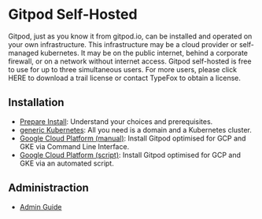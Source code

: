 # Gitpod Self-Hosted

Gitpod, just as you know it from gitpod.io, can be installed and operated on your own infrastructure.
This infrastructure may be a cloud provider or self-managed kubernetes.
It may be on the public internet, behind a corporate firewall, or on a network without internet access.
Gitpod self-hosted is free to use for up to three simultaneous users.
For more users, please click HERE to download a trail license or contact TypeFox to obtain a license.

## Installation
* [Prepare Install](../install/01_prepare_install): Understand your choices and prerequisites.
* [generic Kubernetes](../install/10_install_on_kubernetes): All you need is a domain and a Kubernetes cluster.
* [Google Cloud Platform (manual)](../install/11_install_on_gcp_manual): Install Gitpod optimised for GCP and GKE via Command Line Interface.
* [Google Cloud Platform (script)](../install/12_install_on_gcp_script): Install Gitpod optimised for GCP and GKE via an automated script.

## Administraction

* [Admin Guide](../admin/admin)
